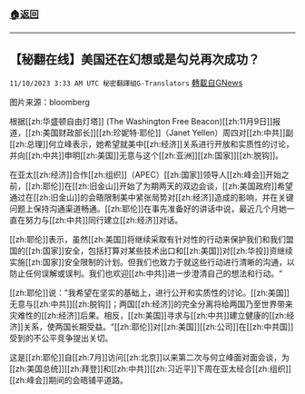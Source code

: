 ###  [:house:返回](README.md)
---


## 【秘翻在线】美国还在幻想或是勾兑再次成功？
`11/10/2023 3:33 AM UTC 秘密翻譯組G-Translators` [轉載自GNews](https://gnews.org/articles/1953408)

图片来源：bloomberg         

根据[[zh:华盛顿自由灯塔]] (The Washington Free Beacon)[[zh:11月9日]]报道，[[zh:美国财政部长]][[zh:珍妮特·耶伦]]（Janet Yellen）周四对[[zh:中共]]副[[zh:总理]]何立峰表示，她希望就美中[[zh:经济]]关系进行开放和实质性的讨论，并向[[zh:中共]]申明[[zh:美国]]无意与这个[[zh:亚洲]][[zh:国家]][[zh:脱钩]]。

在亚太[[zh:经济]]合作[[zh:组织]]（APEC）[[zh:国家]]领导人[[zh:峰会]]开始之前，[[zh:耶伦]]在[[zh:旧金山]]开始了为期两天的双边会谈，[[zh:美国政府]]希望通过在[[zh:旧金山]]的会晤限制美中紧张局势对[[zh:经济]]造成的影响，并在关键问题上保持沟通渠道畅通。[[zh:耶伦]]在事先准备好的讲话中说，最近几个月她一直在努力与[[zh:中共]]同行建立[[zh:经济]]对话。

[[zh:耶伦]]表示，虽然[[zh:美国]]将继续采取有针对性的行动来保护我们和我们盟国的[[zh:国家]]安全，包括打算对某些技术出口和[[zh:美国]]对[[zh:华投]]资继续实施[[zh:国家]]安全限制的计划。但我们也致力于就这些行动进行清晰的沟通，以防止任何误解或误判。我们也欢迎[[zh:中共]]进一步澄清自己的想法和行动。“

[[zh:耶伦]]说："我希望在坚实的基础上，进行公开和实质性的讨论。[[zh:美国]]无意与[[zh:中共]][[zh:脱钩]]；两国[[zh:经济]]的完全分离将给两国乃至世界带来灾难性的[[zh:经济]]后果。相反，[[zh:美国]]寻求与[[zh:中共]]建立健康的[[zh:经济]]关系，使两国长期受益。“[[zh:耶伦]]对[[zh:美国]][[zh:公司]]在[[zh:中共国]]受到的不公平竞争提出关切。

这是[[zh:耶伦]]自[[zh:7月]]访问[[zh:北京]]以来第二次与何立峰面对面会谈，为[[zh:美国总统]][[zh:拜登]]和[[zh:中共]][[zh:习近平]]下周在亚太经合[[zh:组织]][[zh:峰会]]期间的会晤铺平道路。
